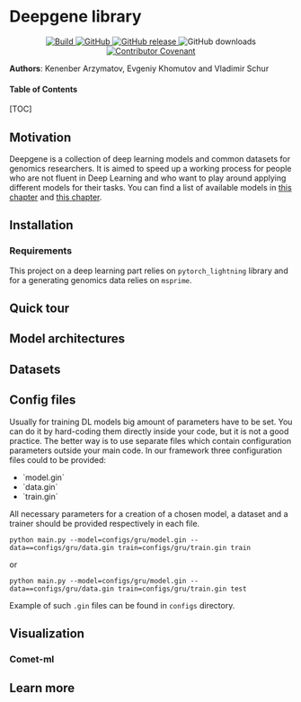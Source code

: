 # Deepgene library

<p align="center">
    <a href="https://circleci.com/gh/Genomics-HSE/deepgene">
        <img alt="Build" src="https://img.shields.io/circleci/build/github/Genomics-HSE/deepgene/">
    </a>
    <a href="https://github.com/Genomics-HSE/deepgene/blob/main/LICENSE">
        <img alt="GitHub" src="https://img.shields.io/github/license/Genomics-HSE/deepgene.svg?color=blue">
    </a>
    <a href="https://github.com/Genomics-HSE/deepgene/releases">
        <img alt="GitHub release" src="https://img.shields.io/github/release/Genomics-HSE/deepgene.svg">
    </a>
    <a>
        <img alt="GitHub downloads" src="https://img.shields.io/github/downloads/genomics-hse/deepgene/total">
    </a>
    <a href="https://github.com/huggingface/transformers/blob/main/CODE_OF_CONDUCT.md">
        <img alt="Contributor Covenant" src="https://img.shields.io/badge/Contributor%20Covenant-v2.0%20adopted-ff69b4.svg">
    </a>
</p>

**Authors**: Kenenber Arzymatov, Evgeniy Khomutov and Vladimir Schur

<!---->
#### Table of Contents

[TOC]
## Motivation 

Deepgene is a collection of deep learning models and common datasets for genomics researchers. It is aimed to speed up a working process for 
people who are not fluent in Deep Learning and who want to play around applying different models for their tasks. You can
find a list of available models in [this chapter](https://github.com/Genomics-HSE/deepgene#model-architectures) and
[this chapter](https://github.com/Genomics-HSE/deepgene#datasets). 

## Installation
### Requirements
This project on a deep learning part relies on `pytorch_lightning` library and for a generating genomics data relies on 
`msprime`. 

## Quick tour

## Model architectures

## Datasets

## Config files 

Usually for training DL models big amount of parameters have to be set. You can do it by hard-coding them directly inside
your code, but it is not a good practice. The better way is to use separate files which contain 
configuration parameters outside your main code.  In our framework three configuration files could to be provided: 
<ul>
  <li> `model.gin` </li>
  <li> `data.gin` </li>
  <li> `train.gin` </li>
</ul>

All necessary parameters for a creation of a chosen model, a dataset and a trainer should be provided respectively in each file. 

```
python main.py --model=configs/gru/model.gin --data==configs/gru/data.gin train=configs/gru/train.gin train
```

or 

```
python main.py --model=configs/gru/model.gin --data==configs/gru/data.gin train=configs/gru/train.gin test
```

Example of such `.gin` files can be found in `configs` directory.

## Visualization  

### Comet-ml 


## Learn more
